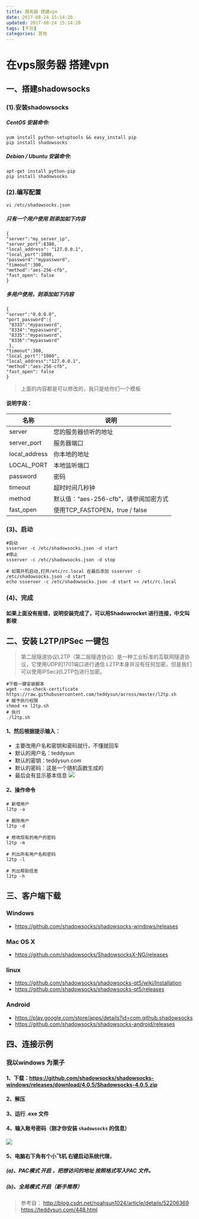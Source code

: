 ```yaml
---
title: 服务器 搭建vpn
date: 2017-08-24 15:14:20
updated: 2017-08-24 15:14:20
tags: [干货]
categories: 其他
---
```

# 在vps服务器 搭建vpn 
## 一、搭建shadowsocks
### (1).安装shadowsocks
##### CentOS 安装命令:
```
yum install python-setuptools && easy_install pip  
pip install shadowsocks
```

<!--more-->

##### Debian / Ubuntu 安装命令:
```
apt-get install python-pip  
pip install shadowsocks
```

### (2).编写配置
```
vi /etc/shadowsocks.json
```
##### 只有一个用户使用 则添加如下内容
```
{
"server":"my_server_ip",
"server_port":8388,
"local_address": "127.0.0.1",
"local_port":1080,
"password":"mypassword",
"timeout":300,
"method":"aes-256-cfb",
"fast_open": false
}
```
##### 多用户使用，则添加如下内容
```
{
"server":"0.0.0.0",
"port_password":{
 "8333":"mypassword",
 "8334":"mypassword",
 "8335":"mypassword",
 "8336":"mypassword"
 },
"timeout":300,
"local_port":"1080",
"local_address":"127.0.0.1",
"method":"aes-256-cfb",
"fast_open": false
}
```
> 上面的内容都是可以修改的，我只是给你们一个模板

#### 说明字段：
|名称|说明|
|--|---|
|server|您的服务器侦听的地址|
|server_port|服务器端口|
|local_address| 你本地的地址|
|LOCAL_PORT|本地监听端口|
|password|密码|
|timeout|超时时间几秒钟|
|method|默认值：“aes-256-cfb”，请参阅加密方式|
|fast_open|使用TCP_FASTOPEN，true / false|

### (3)、启动
```
#启动
ssserver -c /etc/shadowsocks.json -d start
#停止
ssserver -c /etc/shadowsocks.json -d stop

# 如需开机启动,打开/etc/rc.local 在最后添加 ssserver -c /etc/shadowsocks.json -d start
echo ssserver -c /etc/shadowsocks.json -d start >> /etc/rc.local
```
### (4)、完成
#### 如果上面没有报错，说明安装完成了，可以用Shadowrocket 进行连接，中文叫影梭

## 二、安装 L2TP/IPSec 一键包
> 第二层隧道协议L2TP（第二层隧道协议）是一种工业标准的互联网隧道协议，它使用UDP的1701端口进行通信.L2TP本身并没有任何加密，但是我们可以使用IPSec对L2TP包进行加密。

```
#下载一键安装脚本
wget --no-check-certificate https://raw.githubusercontent.com/teddysun/across/master/l2tp.sh
# 赋予执行权限
chmod +x l2tp.sh
# 执行
./l2tp.sh
```
#### 1、然后根据提示输入：
+ 主要改用户名和密钥和密码就行，不懂就回车
+ 默认的用户名：teddysun
+ 默认的密钥：teddysun.com
+ 默认的密码：这是一个随机函数生成的
+ 最后会有显示基本信息
![](1504152512957023251.png)

#### 2、操作命令
```
# 新增用户
l2tp -a

# 删除用户
l2tp -d

# 修改现有的用户的密码
l2tp -m

# 列出所有用户名和密码
l2tp -l

# 列出帮助信息
l2tp -h
```

## 三、客户端下载
### Windows   
+ https://github.com/shadowsocks/shadowsocks-windows/releases 

### Mac OS X   
+ https://github.com/shadowsocks/ShadowsocksX-NG/releases  


### linux   
+ https://github.com/shadowsocks/shadowsocks-qt5/wiki/Installation   
+ https://github.com/shadowsocks/shadowsocks-qt5/releases  



### Android   
+ https://play.google.com/store/apps/details?id=com.github.shadowsocks   
+ https://github.com/shadowsocks/shadowsocks-android/releases  

## 四、连接示例
### 我以windows 为栗子
#### 1、下载：https://github.com/shadowsocks/shadowsocks-windows/releases/download/4.0.5/Shadowsocks-4.0.5.zip
#### 2、解压
#### 3、运行 .exe 文件
#### 4、输入账号密码（刚才你安装 `shadowsocks` 的信息）
![](1504085086551096951.png)
#### 5、电脑右下角有个小飞机 右键启动系统代理，
##### (a)、PAC模式 开启 ，把想访问的地址 按照格式写入PAC 文件。
##### (b)、全局模式 开启（新手推荐）

> 参考自：
> http://blog.csdn.net/noahsun1024/article/details/52206369
> https://teddysun.com/448.html
